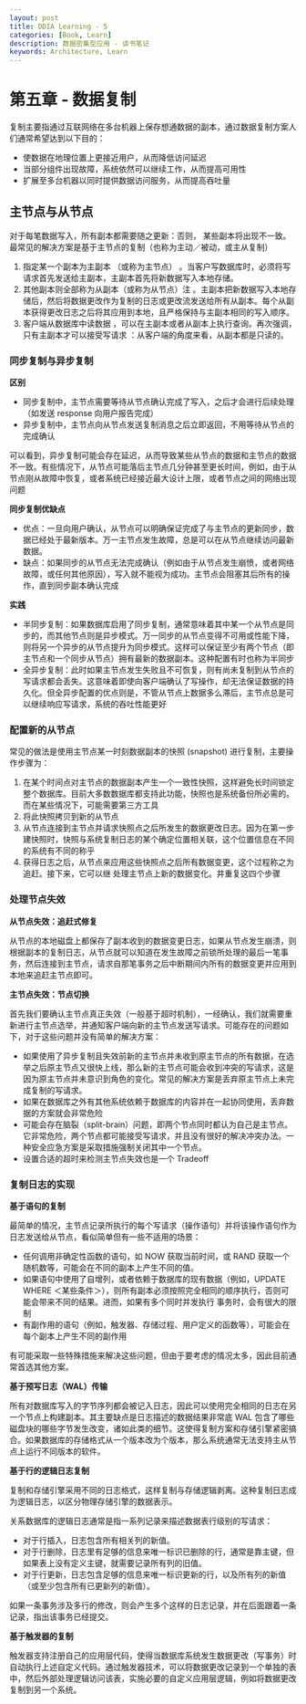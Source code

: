```yaml
---
layout: post
title: DDIA Learning - 5
categories: [Book, Learn]
description: 数据密集型应用 - 读书笔记
keywords: Architecture, Learn
---
```


# 第五章 - 数据复制

复制主要指通过互联网络在多台机器上保存想通数据的副本，通过数据复制方案人们通常希望达到以下目的：

- 使数据在地理位置上更接近用户，从而降低访问延迟
- 当部分组件出现故障，系统依然可以继续工作，从而提高可用性
- 扩展至多台机器以同时提供数据访问服务，从而提高吞吐量

## 主节点与从节点

对于每笔数据写入，所有副本都需要随之更新：否则， 某些副本将出现不一致。最常见的解决方案是基于主节点的复制（也称为主动／被动，或主从复制）

1. 指定某一个副本为主副本 （或称为主节点） 。当客户写数据库时，必须将写请求首先发送给主副本，主副本首先将新数据写入本地存储。
2. 其他副本则全部称为从副本（或称为从节点）注 。主副本把新数据写入本地存储后，然后将数据更改作为复制的日志或更改流发送给所有从副本。每个从副本获得更改日志之后将其应用到本地，且严格保持与主副本相同的写入顺序。
3. 客户端从数据库中读数据 ，可以在主副本或者从副本上执行查询。再次强调，只有主副本才可以接受写请求 ：从客户端的角度来看，从副本都是只读的。

### 同步复制与异步复制

**区别**

- 同步复制中，主节点需要等待从节点确认完成了写入，之后才会进行后续处理（如发送 response 向用户报告完成）
- 异步复制中，主节点向从节点发送复制消息之后立即返回，不用等待从节点的完成确认

可以看到，异步复制可能会存在延迟，从而导致某些从节点的数据和主节点的数据不一致。有些情况下，从节点可能落后主节点几分钟甚至更长时间，例如，由于从节点刚从故障中恢复，或者系统已经接近最大设计上限，或者节点之间的网络出现问题

**同步复制优缺点**

- 优点：一旦向用户确认，从节点可以明确保证完成了与主节点的更新同步，数据已经处于最新版本。万一主节点发生故障，总是可以在从节点继续访问最新数据。
- 缺点：如果同步的从节点无法完成确认（例如由于从节点发生崩愤，或者网络故障，或任何其他原因），写入就不能视为成功。主节点会阻塞其后所有的操作，直到同步副本确认完成

**实践**

- 半同步复制：如果数据库启用了同步复制，通常意味着其中某一个从节点是同步的，而其他节点则是异步模式。万一同步的从节点变得不可用或性能下降，则将另一个异步的从节点提升为同步模式。这样可以保证至少有两个节点（即主节点和一个同步从节点）拥有最新的数据副本。这种配置有时也称为半同步
- 全异步复制：此时如果主节点发生失败且不可恢复，则有尚未复制到从节点的写请求都会丢失。这意味着即使向客户端确认了写操作，却无法保证数据的持久化。但全异步配置的优点则是，不管从节点上数据多么滞后，主节点总是可以继续响应写请求，系统的吞吐性能更好

### 配置新的从节点

常见的做法是使用主节点某一时刻数据副本的快照 (snapshot) 进行复制，主要操作步骤为：

1. 在某个时间点对主节点的数据副本产生一个一致性快照，这样避免长时间锁定整个数据库。目前大多数数据库都支持此功能，快照也是系统备份所必需的。而在某些情况下，可能需要第三方工具
2. 将此快照拷贝到新的从节点
3. 从节点连接到主节点并请求快照点之后所发生的数据更改日志。因为在第一步建快照时，快照与系统复制日志的某个确定位置相关联，这个位置信息在不同的系统有不同的称乎
4. 获得日志之后，从节点来应用这些快照点之后所有数据变更，这个过程称之为追赶。接下来，它可以继 处理主节点上新的数据变化。井重复这四个步骤

### 处理节点失效

**从节点失效：追赶式修复**

从节点的本地磁盘上都保存了副本收到的数据变更日志，如果从节点发生崩溃，则根据副本的复制日志，从节点就可以知道在发生故障之前锁所处理的最后一笔事务，然后连接到主节点，请求自那笔事务之后中断期间内所有的数据变更并应用到本地来追赶主节点即可。

**主节点失效：节点切换**

首先我们要确认主节点真正失效（一般基于超时机制），一经确认，我们就需要重新进行主节点选举，并通知客户端向新的主节点发送写请求。可能存在的问题如下，对于这些问题并没有简单的解决方案：

- 如果使用了异步复制且失效前新的主节点并未收到原主节点的所有数据，在选举之后原主节点又很快上线，那么新的主节点可能会收到冲突的写请求，这是因为原主节点并未意识到角色的变化。常见的解决方案是丢弃原主节点上未完成复制的写请求。
- 如果在数据库之外有其他系统依赖于数据库的内容并在一起协同使用，丢弃数据的方案就会非常危险
- 可能会存在脑裂（split-brain）问题，即两个节点同时都认为自己是主节点。它非常危险，两个节点都可能接受写请求，并且没有很好的解决冲突办法。一种安全应急方案是采取措施强制关闭其中一个节点。
- 设置合适的超时来检测主节点失效也是一个 Tradeoff

### 复制日志的实现

**基于语句的复制**

最简单的情况，主节点记录所执行的每个写请求（操作语句）并将该操作语句作为日志发送给从节点，看似简单但有一些不适用的场景：

- 任何调用非确定性函数的语句，如 NOW 获取当前时间，或 RAND 获取一个随机数等，可能会在不同的副本上产生不同的值。
- 如果语句中使用了自增列，或者依赖于数据库的现有数据（例如，UPDATE WHERE ＜某些条件＞），则所有副本必须按照完全相同的顺序执行，否则可能会带来不同的结果。进而，如果有多个同时并发执行 事务时，会有很大的限制
- 有副作用的语句（例如，触发器、存储过程、用户定义的函数等），可能会在每个副本上产生不同的副作用

有可能采取一些特殊措施来解决这些问题，但由于要考虑的情况太多，因此目前通常首选其他方案。

**基于预写日志（WAL）传输**

所有对数据库写入的字节序列都会被记入日志，因此可以使用完全相同的日志在另一个节点上构建副本。其主要缺点是日志描述的数据结果非常底 WAL 包含了哪些磁盘块的哪些字节发生改变，诸如此类的细节。这使得复制方案和存储引擎紧密搞合。如果数据库的存储格式从一个版本改为个版本，那么系统通常无法支持主从节点上运行不同版本的软件。

**基于行的逻辑日志复制**

复制和存储引擎采用不同的日志格式，这样复制与存储逻辑剥离。这种复制日志成为逻辑日志，以区分物理存储引擎的数据表示。

关系数据库的逻辑日志通常是指一系列记录来描述数据表行级别的写请求：

- 对于行插入，日志包含所有相关列的新值。
- 对于行删除，日志里有足够的信息来唯一标识已删除的行，通常是靠主键，但如果表上没有定义主键，就需要记录所有列的旧值。
- 对于行更新，日志包含足够的信息来唯一标识更新的行，以及所有列的新值（或至少包含所有已更新列的新值）。

如果一条事务涉及多行的修改，则会产生多个这样的日志记录，并在后面跟着一条记录，指出该事务已经提交。

**基于触发器的复制**

触发器支持注册自己的应用层代码，使得当数据库系统发生数据更改（写事务）时自动执行上述自定义代码。通过触发器技术，可以将数据更改记录到一个单独的表中，然后外部处理逻辑访问该表，实施必要的自定义应用层逻辑，例如将数据更改复制到另一个系统。
